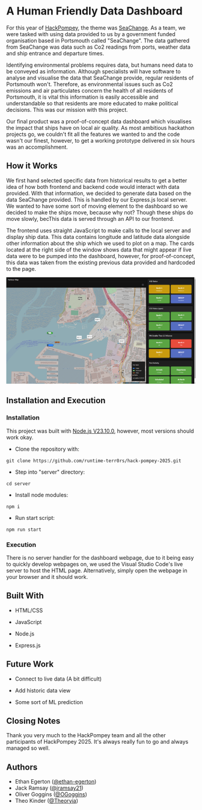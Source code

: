 # A Human Friendly Data Dashboard

For this year of [HackPompey](https://hackpompey.co.uk/), the theme was [SeaChange](https://portsmouth-port.co.uk/about-us/sustainability/sea-change/). As a team, we were tasked with using data provided to us by a government funded organisation based in Portsmouth called "SeaChange". The data gathered from SeaChange was data such as Co2 readings from ports, weather data and ship entrance and departure times.

Identifying environmental problems requires data, but humans need data to be conveyed as information. Although specialists will have software to analyse and visualise the data that SeaChange provide, regular residents of Portsmouth won't. Therefore, as environmental issues such as Co2 emissions and air particulates concern the health of all residents of Portsmouth, it is vital this information is easily accessible and understandable so that residents are more educated to make political decisions. This was our mission with this project.

Our final product was a proof-of-concept data dashboard which visualises the impact that ships have on local air quality. As most ambitious hackathon projects go, we couldn't fit all the features we wanted to and the code wasn't our finest, however, to get a working prototype delivered in six hours was an accomplishment.

## How it Works

We first hand selected specific data from historical results to get a better idea of how both frontend and backend code would interact with data provided. With that information, we decided to generate data based on the data SeaChange provided. This is handled by our Express.js local server. We wanted to have some sort of moving element to the dashboard so we decided to make the ships move, because why not? Though these ships do move slowly, becThis data is served through an API to our frontend.

The frontend uses straight JavaScript to make calls to the local server and display ship data. This data contains longitude and latitude data alongside other information about the ship which we used to plot on a map. The cards located at the right side of the window shows data that might appear if live data were to be pumped into the dashboard, however, for proof-of-concept, this data was taken from the existing previous data provided and hardcoded to the page.

![alt text](example.png)

## Installation and Execution

### Installation
This project was built with [Node.js V23.10.0](https://nodejs.org/en/download), however, most versions should work okay.

* Clone the repository with:
```
git clone https://github.com/runtime-terr0rs/hack-pompey-2025.git
```

* Step into "server" directory:
```
cd server
```

* Install node modules:
```
npm i
```

* Run start script:
```
npm run start
```

### Execution
There is no server handler for the dashboard webpage, due to it being easy to quickly develop webpages on, we used the Visual Studio Code's live server to host the HTML page. Alternatively, simply open the webpage in your browser and it should work.

## Built With

* HTML/CSS

* JavaScript

* Node.js

* Express.js

## Future Work

* Connect to live data (A bit difficult)

* Add historic data view

* Some sort of ML prediction

## Closing Notes
Thank you very much to the HackPompey team and all the other participants of HackPompey 2025. It's always really fun to go and always managed so well.


## Authors

* Ethan Egerton ([@ethan-egerton](https://github.com/ethan-egerton))
* Jack Ramsay ([@jramsay21](https://github.com/jramsay21))
* Oliver Goggins ([@OGoggins](https://github.com/OGoggins))
* Theo Kinder ([@Theoryia](https://github.com/Theoryia))